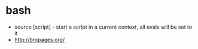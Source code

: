 # bash

* source [script] - start a script in a current context, all evals will be set to it 
* http://bropages.org/
